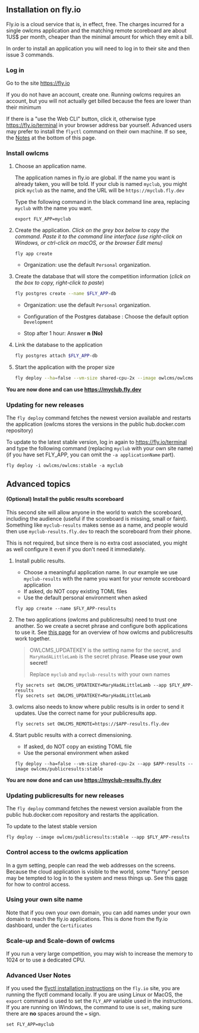 ## Installation on fly.io

Fly.io is a cloud service that is, in effect, free. The charges incurred for a single owlcms application and the matching remote scoreboard are about 1US$ per month, cheaper than the minimal amount for which they emit a bill.

In order to install an application you will need to log in to their site and then issue 3 commands.

### Log in

Go to the site https://fly.io

If you do not have an account, create one.  Running owlcms requires an account, but you will not actually get billed because the fees are lower than their minimum

If there is a "use the Web CLI" button, click it, otherwise type https://fly.io/terminal in your browser address bar yourself.   Advanced users may prefer to install the `flyctl` command on their own machine. If so see, the [Notes](#advanced-user-notes) at the bottom of this page.

### Install owlcms

1. Choose an application name.

   The application names in fly.io are global.  If the name you want is already taken, you will be told.  If your club is named `myclub`,  you might pick `myclub` as the name, and the URL will be `https://myclub.fly.dev`

   Type the following command in the black command line area, replacing `myclub` with the name you want.

   ```
   export FLY_APP=myclub
   ```

2. Create the application.
   *Click on the grey box below to copy the command.  Paste it to the command line interface (use right-click on Windows, or ctrl-click on macOS, or the browser Edit menu)*

   ```
   fly app create
   ```

   - Organization:  use the default `Personal` organization.


3. Create the database that will store the competition information (*click on the box to copy, right-click to paste*)

   ```bash
   fly postgres create --name $FLY_APP-db
   ```

   - Organization:  use the default `Personal` organization.

   - Configuration of the Postgres database : Choose the default option  `Development`

   - Stop after 1 hour:  Answer **n (No)** 

3. Link the database to the application

   ```bash
   fly postgres attach $FLY_APP-db
   ```

5. Start the application with the proper size

   ```bash
   fly deploy --ha=false --vm-size shared-cpu-2x --image owlcms/owlcms:stable
   ```

**You are now done and can use https://myclub.fly.dev**

### Updating for new releases

The `fly deploy` command fetches the newest version available and restarts the application (owlcms stores the versions in the public hub.docker.com repository)

To update to the latest stable version, log in again to https://fly.io/terminal and type the following command (replacing `myclub` with your own site name) (if you have set FLY_APP, you can omit the `-a applicationName` part).

```
fly deploy -i owlcms/owlcms:stable -a myclub
```

## Advanced topics

#### (Optional) Install the public results scoreboard

This second site will allow anyone in the world to watch the scoreboard, including the audience (useful if the scoreboard is missing, small or faint).   Something like `myclub-results` makes sense as a name, and people would then use `myclub-results.fly.dev` to reach the scoreboard from their phone.

This is not required, but since there is no extra cost associated, you might as well configure it even if you don't need it immediately.

1. Install public results.

   - Choose a meaningful application name.  In our example we use `myclub-results` with the name you want for your remote scoreboard application
   - If asked, do NOT copy  existing TOML files
   - Use the default personal environment when asked

   ```
   fly app create --name $FLY_APP-results
   ```
   
2. The two applications (owlcms and publicresults) need to trust one another. So we create a secret phrase and configure both applications to use it. See [this page](PublicResults) for an overview of how owlcms and publicresults work together.

   > OWLCMS_UPDATEKEY is the setting name for the secret, and `MaryHadALittleLamb` is the secret phrase.  **Please use your own secret!** 
   >
   > Replace `myclub` and `myclub-results` with your own names
   >

    ```
    fly secrets set OWLCMS_UPDATEKEY=MaryHadALittleLamb --app $FLY_APP-results
    fly secrets set OWLCMS_UPDATEKEY=MaryHadALittleLamb
    ```

3. owlcms also needs to know where public results is in order to send it updates.  Use the correct name for your publicresults app.

   ```
   fly secrets set OWLCMS_REMOTE=https://$APP-results.fly.dev
   ```
   
4. Start public results with a correct dimensioning.

      - If asked, do NOT copy an existing TOML file
      - Use the personal environment when asked
      
      ```
      fly deploy --ha=false --vm-size shared-cpu-2x --app $APP-results --image owlcms/publicresults:stable
      ```

**You are now done and can use https://myclub-results.fly.dev**



### Updating publicresults for new releases

The `fly deploy` command fetches the newest version available from the public hub.docker.com repository and restarts the application.

To update to the latest stable version

```
fly deploy --image owlcms/publicresults:stable --app $FLY_APP-results
```

### Control access to the owlcms application

In a gym setting, people can read the web addresses on the screens.  Because the cloud application is visible to the world, some "funny" person may be tempted to log in to the system and mess things up.  See this [page](AdvancedSystemSettings) for how to control access.

### Using your own site name

Note that if you own your own domain, you can add names under your own domain to reach the fly.io applications.  This is done from the fly.io dashboard, under the `Certificates`

### Scale-up and Scale-down of owlcms

If you run a very large competition, you may wish to increase the memory to 1024 or to use a dedicated CPU.

### Advanced User Notes

If you used the [flyctl installation instructions](https://fly.io/docs/hands-on/install-flyctl/) on the `fly.io` site, you are running the flyctl command locally. If you are using Linux or MacOS, the `export` command is used to set the `FLY_APP` variable used in the instructions.  If you are running on Windows, the command to use is `set`, making sure there are **no** spaces around the `=` sign. 

```
set FLY_APP=myclub
```

